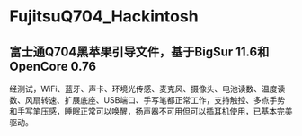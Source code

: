 # FujitsuQ704_Hackintosh
## 富士通Q704黑苹果引导文件，基于BigSur 11.6和OpenCore 0.76
经测试，WiFi、蓝牙、声卡、环境光传感、麦克风、摄像头、电池读数、温度读数、风扇转速、扩展底座、USB端口、手写笔都正常工作，支持触控、多点手势和手写笔压感，睡眠正常可以唤醒，扬声器不可用但可以插耳机使用，已基本完美驱动。
